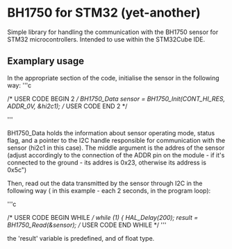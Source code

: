 # BH1750 for STM32 (yet-another)
Simple library for handling the communication with the BH1750 sensor for STM32 microcontrollers. 
Intended to use within the STM32Cube IDE. 

## Examplary usage
In the appropriate section of the code, initialise the sensor in the following way:
'''c

/* USER CODE BEGIN 2 */
BH1750_Data sensor = BH1750_Init(CONT_HI_RES, ADDR_0V, &hi2c1);
/* USER CODE END 2 */

'''

BH1750_Data holds the information about sensor operating mode, status flag, and a pointer 
to the I2C handle responsible for communication with the sensor (hi2c1 in this case). The middle
argument is the addres of the sensor (adjust accordingly to the connection of the ADDR pin on the 
module - if it's connected to the ground - its addres is 0x23, otherwise its address is 0x5c")

Then, read out the data transmitted by the sensor through I2C in the following way ( in this example - each 2 seconds, in the 
program loop):

'''c

/* USER CODE BEGIN WHILE */
while (1)
{
HAL_Delay(200);
result = BH1750_Read(&sensor);
/* USER CODE END WHILE */
'''

the 'result' variable is predefined, and of float type.
